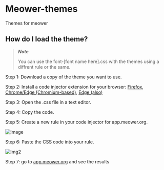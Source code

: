 # Meower-themes
Themes for meower
## How do I load the theme?

> ***Note***
>
> You can use the font-[font name here].css with the themes
> using a diffrent rule or the same.

Step 1: Download a copy of the theme you want to use.

Step 2: Install a code injector extension for your browser: [Firefox](https://addons.mozilla.org/en-US/firefox/addon/codeinjector/?utm_source=addons.mozilla.org&utm_medium=referral&utm_content=search), [Chrome/Edge (Chromium-based)](https://chrome.google.com/webstore/detail/code-injector/edkcmfocepnifkbnbkmlcmegedeikdeb), [Edge (also)](https://microsoftedge.microsoft.com/addons/detail/code-injector/kgmlfocfgenookigofalapefagndnlnc)

Step 3: Open the .css file in a  text editor.

Step 4: Copy the code.

Step 5: Create a new rule in your code injector for app.meower.org.

![image](https://media.discordapp.net/attachments/869898253557182515/1075329810559143967/NSbaE7ZlkP.png)

Step 6: Paste the CSS code into your rule.

![img2](https://media.discordapp.net/attachments/869898253557182515/1075330627114631188/image.png)

Step 7: go to [app.meower.org](https://app.meower.org) and see the results
